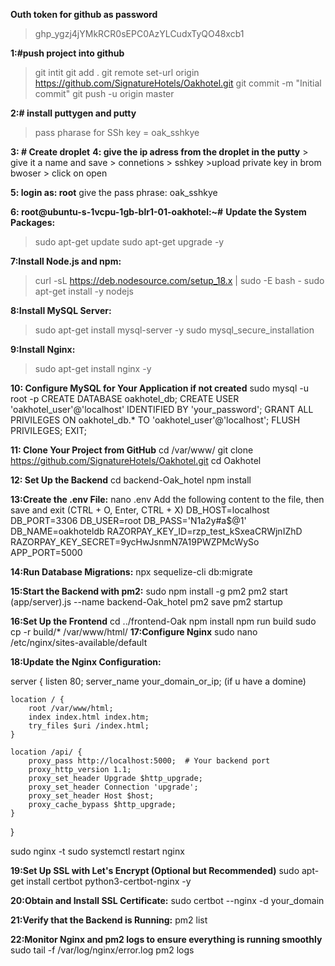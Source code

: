 
**Outh token for github as password**
>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

**1:#push project into github**
> git intit
> git add .
> git remote set-url origin https://github.com/SignatureHotels/Oakhotel.git
> git commit -m "Initial commit"
> git push -u origin master

**2:# install puttygen and putty**

>pass pharase for SSh key = oak_sshkye

**3: # Create droplet**
**4: give the ip adress from the droplet in the putty**
      > give it a name and save
     > connetions
     > sshkey
     >upload private key in brom bwoser
     > click on open

 **5: login as: root**
 give the pass phrase: oak_sshkye

**6: root@ubuntu-s-1vcpu-1gb-blr1-01-oakhotel:~#** 
**Update the System Packages:**
>sudo apt-get update
>sudo apt-get upgrade -y


**7:Install Node.js and npm:**
>curl -sL https://deb.nodesource.com/setup_18.x | sudo -E bash -
>sudo apt-get install -y nodejs

**8:Install MySQL Server:**
>sudo apt-get install mysql-server -y
>sudo mysql_secure_installation

**9:Install Nginx:**
>sudo apt-get install nginx -y

**10: Configure MySQL for Your Application if not created**
sudo mysql -u root -p
CREATE DATABASE oakhotel_db;
CREATE USER 'oakhotel_user'@'localhost' IDENTIFIED BY 'your_password';
GRANT ALL PRIVILEGES ON oakhotel_db.* TO 'oakhotel_user'@'localhost';
FLUSH PRIVILEGES;
EXIT;

**11: Clone Your Project from GitHub**
 cd /var/www/
 git clone https://github.com/SignatureHotels/Oakhotel.git
cd Oakhotel

**12: Set Up the Backend**
cd backend-Oak_hotel
npm install

**13:Create the .env File:**
nano .env
Add the following content to the file, then save and exit (CTRL + O, Enter, CTRL + X)
DB_HOST=localhost
DB_PORT=3306
DB_USER=root
DB_PASS='N1a2y#a$@1'
DB_NAME=oakhoteldb
RAZORPAY_KEY_ID=rzp_test_kSxeaCRWjnIZhD
RAZORPAY_KEY_SECRET=9ycHwJsnmN7A19PWZPMcWySo
APP_PORT=5000

**14:Run Database Migrations:**
npx sequelize-cli db:migrate

**15:Start the Backend with pm2:**
sudo npm install -g pm2
pm2 start (app/server).js --name backend-Oak_hotel
pm2 save
pm2 startup

**16:Set Up the Frontend**
cd ../frontend-Oak
npm install
npm run build
sudo cp -r build/* /var/www/html/
**17:Configure Nginx**
sudo nano /etc/nginx/sites-available/default

**18:Update the Nginx Configuration:**

server {
    listen 80;
    server_name your_domain_or_ip; (if u have a domine)

    location / {
        root /var/www/html;
        index index.html index.htm;
        try_files $uri /index.html;
    }

    location /api/ {
        proxy_pass http://localhost:5000;  # Your backend port
        proxy_http_version 1.1;
        proxy_set_header Upgrade $http_upgrade;
        proxy_set_header Connection 'upgrade';
        proxy_set_header Host $host;
        proxy_cache_bypass $http_upgrade;
    }
}

sudo nginx -t
sudo systemctl restart nginx

**19:Set Up SSL with Let's Encrypt (Optional but Recommended)**
sudo apt-get install certbot python3-certbot-nginx -y

**20:Obtain and Install SSL Certificate:**
sudo certbot --nginx -d your_domain

**21:Verify that the Backend is Running:**
pm2 list

**22:Monitor Nginx and pm2 logs to ensure everything is running smoothly**
sudo tail -f /var/log/nginx/error.log
pm2 logs



